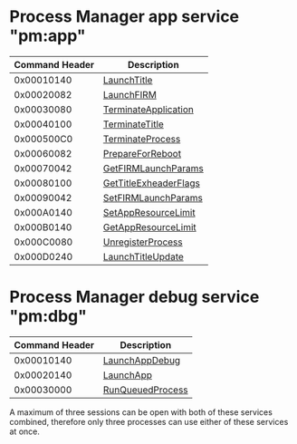 # Process Manager app service "pm:app"

| Command Header | Description                                                     |
|----------------|-----------------------------------------------------------------|
| 0x00010140     | [LaunchTitle](PMApp:LaunchTitle "wikilink")                     |
| 0x00020082     | [LaunchFIRM](PMApp:LaunchFIRM "wikilink")                       |
| 0x00030080     | [TerminateApplication](PMApp:TerminateApplication "wikilink")   |
| 0x00040100     | [TerminateTitle](PMApp:TerminateTitle "wikilink")               |
| 0x000500C0     | [TerminateProcess](PMApp:TerminateProcess "wikilink")           |
| 0x00060082     | [PrepareForReboot](PMApp:PrepareForReboot "wikilink")           |
| 0x00070042     | [GetFIRMLaunchParams](PMApp:GetFIRMLaunchParams "wikilink")     |
| 0x00080100     | [GetTitleExheaderFlags](PMApp:GetTitleExheaderFlags "wikilink") |
| 0x00090042     | [SetFIRMLaunchParams](PMApp:SetFIRMLaunchParams "wikilink")     |
| 0x000A0140     | [SetAppResourceLimit](PMApp:SetAppResourceLimit "wikilink")     |
| 0x000B0140     | [GetAppResourceLimit](PMApp:GetAppResourceLimit "wikilink")     |
| 0x000C0080     | [UnregisterProcess](PMApp:UnregisterProcess "wikilink")         |
| 0x000D0240     | [LaunchTitleUpdate](PMApp:LaunchTitleUpdate "wikilink")         |

# Process Manager debug service "pm:dbg"

| Command Header | Description                                           |
|----------------|-------------------------------------------------------|
| 0x00010140     | [LaunchAppDebug](PMDbg:LaunchAppDebug "wikilink")     |
| 0x00020140     | [LaunchApp](PMDbg:LaunchApp "wikilink")               |
| 0x00030000     | [RunQueuedProcess](PMDbg:RunQueuedProcess "wikilink") |

A maximum of three sessions can be open with both of these services
combined, therefore only three processes can use either of these
services at once.